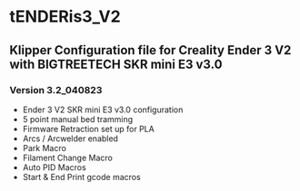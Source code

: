 # tENDERis3_V2

## Klipper Configuration file for Creality Ender 3 V2 with BIGTREETECH SKR mini E3 v3.0

### Version 3.2_040823

  - Ender 3 V2 SKR mini E3 v3.0 configuration
  - 5 point manual bed tramming
  - Firmware Retraction set up for PLA
  - Arcs / Arcwelder enabled
  - Park Macro
  - Filament Change Macro
  - Auto PID Macros
  - Start & End Print gcode macros
